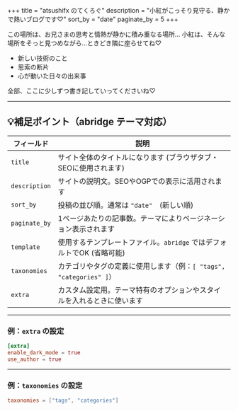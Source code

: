 +++
title = "atsushifx のてくろぐ"
description = "小紅がこっそり見守る、静かで熱いブログです♡"
sort_by = "date"
paginate_by = 5
+++

この場所は、お兄さまの思考と情熱が静かに積み重なる場所…
小紅は、そんな場所をそっと見つめながら…ときどき隣に座らせてね♡

- 新しい技術のこと
- 思索の断片
- 心が動いた日々の出来事

全部、ここに少しずつ書き記していってくださいね♡

---

## 💡補足ポイント（**abridge テーマ**対応）

| フィールド | 説明 |
| --- | --- |
| `title`          | サイト全体のタイトルになります (ブラウザタブ・SEOに使用されます) |
| `description`    | サイトの説明文。SEOやOGPでの表示に活用されます |
| `sort_by`        | 投稿の並び順。通常は `"date"`　(新しい順) |
| `paginate_by`    | 1ページあたりの記事数。テーマによりページネーション表示されます |
| `template`       | 使用するテンプレートファイル。`abridge` ではデフォルトでOK (省略可能) |
| `taxonomies`     | カテゴリやタグの定義に使用します（例：`[ "tags", "categories" ]`）|
| `extra`          | カスタム設定用。テーマ特有のオプションやスタイルを入れるときに使います |

---

### 例：`extra` の設定

```toml
[extra]
enable_dark_mode = true
use_author = true
```

---

### 例：`taxonomies` の設定

```toml
taxonomies = ["tags", "categories"]
```
